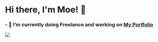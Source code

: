 # Hi there, I'm Moe! 👋

### - 🔭 I’m currently doing Freelance and working on [My Portfolio](http://moe249.github.io/)

<img src="https://github-readme-stats.vercel.app/api?username=moe249&&show_icons=true&title_color=ffffff&icon_color=FF9800&text_color=FFFFFF&bg_color=00796B">
<!--
![image](https://github-readme-stats.vercel.app/api?username=moe249&&show_icons=true&title_color=ffffff&icon_color=FF9800&text_color=FFFFFF&bg_color=00796B)
**Moe249/Moe249** is a ✨ _special_ ✨ repository because its `README.md` (this file) appears on your GitHub profile.

Here are some ideas to get you started:

- 🔭 I’m currently working on ...
- 🌱 I’m currently learning ...
- 👯 I’m looking to collaborate on ...
- 🤔 I’m looking for help with ...
- 💬 Ask me about ...
- 📫 How to reach me: ...
- 😄 Pronouns: ...
- ⚡ Fun fact: ...
-->
